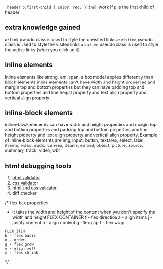  ` header p:first-child {
    color: red;
 }` it will work if p is the first child of header
  

  ## extra knowledge gained
`a:link` pseudo class is used to style the unvisited links
`a:visited` pseudo class is used to style the visited links
`a:active` pseudo class is used to style the active links (when you click on it)

## inline elements
inline elements like strong, em, span, a box model applies differently than block elements
inline elements can't have width and height properties and margin top and bottom properties but they can have padding top and bottom properties and line height property and text align property and vertical align property 

## inline-block elements
inline-block elements can have width and height properties and margin top and bottom properties and padding top and bottom properties and line height property and text align property and vertical align property. Example of inline-block elements are img, input, button, textarea, select, label, iframe, video, audio, canvas, details, embed, object, picture, source, summary, track, video, wbr

## html debugging tools

1. [html validator](https://validator.w3.org/)
2. [css validator](https://jigsaw.w3.org/css-validator/)
3. [html and css validator](https://validator.w3.org/nu/)
4. diff checker

/*
   flex box properties
   - it takes the width and height of the content when you don't specify the width and height
   FLEX CONTAINER
   f - flex direction
   a - align items
   j - justify content
   a - align content
   g -flex gap
   f - flex wrap

    FLEX ITEM
    b - flex basis
    o - order
    g - flex grow
    a - align self
    s - flex shrink
    
 */